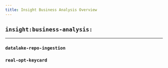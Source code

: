 ```yaml
---
title: Insight Business Analysis Overview
---
```

## `insight:business-analysis:`
---

### `datalake-repo-ingestion`

### `real-opt-keycard`
